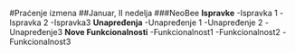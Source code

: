 #Praćenje izmena
##Januar, II nedelja
###NeoBee
**Ispravke**
-Ispravka 1
-Ispravka 2
-Ispravka3
**Unapređenja**
-Unapređenje 1
-Unapređenje 2
-Unapređenje3
**Nove Funkcionalnosti**
-Funkcionalnost1
-Funkcionalnost2
-Funkcionalnost3
